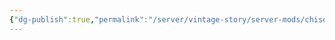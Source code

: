 ```yaml
---
{"dg-publish":true,"permalink":"/server/vintage-story/server-mods/chiseled-block-retention/","tags":["vs-up-to-date"],"noteIcon":""}
---
```


